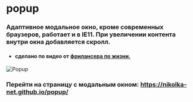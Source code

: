 # popup
### Адаптивное модальное окно, кроме современных браузеров, работает и в IE11. При увеличении контента внутри окна добавляется скролл.
- #### сделано по видео от [фрилансера по жизни.](https://www.youtube.com/watch?v=qoO1ZNi1LyI)
![Popup](https://monosnap.com/image/1PrlqMD01W5wShsbguVJZ6ameUzM43)

### Перейти на страницу с модальным окном:  https://nikolka-net.github.io/popup/
